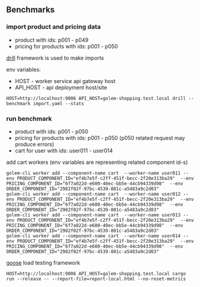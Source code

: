 ## Benchmarks

### import product and pricing data

* product with ids: p001 - p049
* pricing for products with ids: p001 - p050

[drill](https://github.com/fcsonline/drill) framework is used to make imports

env variables:
* HOST - worker service api gateway host
* API_HOST - api deployment host/site

```
HOST=http://localhost:9006 API_HOST=golem-shopping.test.local drill --benchmark import.yaml --stats
```

### run benchmark

* product with ids: p001 - p050
* pricing for products with ids: p001 - p050 (p050 related request may produce errors)
* cart for user with ids: user011 - user014

add cart workers (env variables are representing related component id-s)

```
golem-cli worker add --component-name cart  --worker-name user011 --env PRODUCT_COMPONENT_ID="ef4b7e5f-c2ff-451f-becc-2f20e313ba29"  --env PRICING_COMPONENT_ID="6f7a022d-e600-40ec-bb5e-44cb94339d98"  --env ORDER_COMPONENT_ID="2982f02f-97bc-4539-801c-a5483a9c2d03"
golem-cli worker add --component-name cart  --worker-name user012 --env PRODUCT_COMPONENT_ID="ef4b7e5f-c2ff-451f-becc-2f20e313ba29"  --env PRICING_COMPONENT_ID="6f7a022d-e600-40ec-bb5e-44cb94339d98"  --env ORDER_COMPONENT_ID="2982f02f-97bc-4539-801c-a5483a9c2d03"
golem-cli worker add --component-name cart  --worker-name user013 --env PRODUCT_COMPONENT_ID="ef4b7e5f-c2ff-451f-becc-2f20e313ba29"  --env PRICING_COMPONENT_ID="6f7a022d-e600-40ec-bb5e-44cb94339d98"  --env ORDER_COMPONENT_ID="2982f02f-97bc-4539-801c-a5483a9c2d03"
golem-cli worker add --component-name cart  --worker-name user014 --env PRODUCT_COMPONENT_ID="ef4b7e5f-c2ff-451f-becc-2f20e313ba29"  --env PRICING_COMPONENT_ID="6f7a022d-e600-40ec-bb5e-44cb94339d98"  --env ORDER_COMPONENT_ID="2982f02f-97bc-4539-801c-a5483a9c2d03"
```

[goose](https://github.com/tag1consulting/goose) load testing framework

```
HOST=http://localhost:9006 API_HOST=golem-shopping.test.local cargo run --release -- --report-file=report-local.html --no-reset-metrics
```